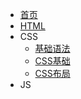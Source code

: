 * [首页](/)
* [HTML](/web/html.md) 
* CSS
    * [基础语法](/web/css/css.md) 
    * [CSS基础](/web/css/selector.md)
    * [CSS布局](/web/css/layout.md)
* JS

